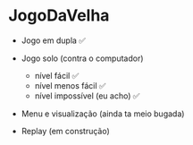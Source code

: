 # JogoDaVelha

* Jogo em dupla ✅

* Jogo solo (contra o computador) 
    - nível fácil ✅
    - nível menos fácil ✅
    - nível impossível (eu acho) ✅

* Menu e visualização (ainda ta meio bugada)

* Replay (em construção)



